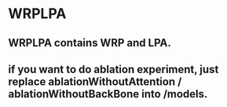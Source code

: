 # WRPLPA
## WRPLPA contains WRP and LPA.
## if you want to do ablation experiment, just replace ablationWithoutAttention / ablationWithoutBackBone into /models.
